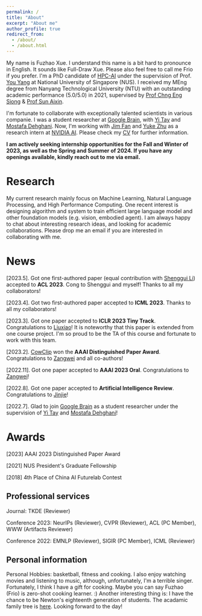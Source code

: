 ```yaml
---
permalink: /
title: "About"
excerpt: "About me"
author_profile: true
redirect_from: 
  - /about/
  - /about.html
---
```


My name is Fuzhao Xue. I understand this name is a bit hard to pronounce in English. It sounds like Full-Draw Xue. Please also feel free to call me Frio if you prefer. I'm a PhD candidate of [HPC-AI](https://ai.comp.nus.edu.sg/) under the supervision of Prof. [You Yang](https://www.comp.nus.edu.sg/~youy/) at National University of Singapore (NUS). I received my MEng degree from Nanyang Technological University (NTU) with an outstanding academic performance (5.0/5.0) in 2021, supervised by [Prof Chng Eng Siong](https://www3.ntu.edu.sg/home/aseschng/default.html/) & [Prof Sun Aixin](https://personal.ntu.edu.sg/axsun/). 

I'm fortunate to collaborate with exceptionally talented scientists in various companie. I was a student researcher at [Google Brain](https://research.google/teams/brain/), with [Yi Tay](https://vanzytay.github.io/) and [Mostafa Dehghani](https://mostafadehghani.com/). Now, I'm working with [Jim Fan](https://jimfan.me/) and [Yuke Zhu](https://www.cs.utexas.edu/~yukez/) as a research intern at [NVIDIA AI](https://www.nvidia.com/en-sg/ai-data-science/). Please check my [CV](/cv.pdf) for further information. 

**I am actively seeking internship opportunities for the Fall and Winter of 2023, as well as the Spring and Summer of 2024. If you have any openings available, kindly reach out to me via email.** 


Research
======
My current research mainly focus on Machine Learning, Natural Language Processing, and High Performance Computing. One recent interest is designing algorithm and system to train efficient large language model and other foundation models (e.g. vision, embodied agent). I am always happy to chat about interesting research ideas, and looking for academic collaborations. Please drop me an email if you are interested in collaborating with me.  


News
======
\[2023.5]. Got one first-authored paper (equal contribution with [Shenggui Li](https://scholar.google.com/citations?user=XuwmCz4AAAAJ&hl=en)) accepted to **ACL 2023**. Cong to Shenggui and myself! Thanks to all my collaborators!

\[2023.4]. Got two first-authored paper accepted to **ICML 2023**. Thanks to all my collaborators!

\[2023.3]. Got one paper accepted to **ICLR 2023 Tiny Track**. Congratulations to [Liuxiao](https://www.linkedin.com/in/xiao-liu-34971b205/?originalSubdomain=sg)! It is noteworthy that this paper is extended from one course project. I'm so proud to be the TA of this course and fortunate to work with this team.

\[2023.2]. [CowClip](https://arxiv.org/abs/2204.06240) won the **AAAI Distinguished Paper Award**. Congratulations to [Zangwei](https://zhengzangw.com/) and all co-authors!

\[2022.11]. Got one paper accepted to **AAAI 2023 Oral**. Congratulations to [Zangwei](https://zhengzangw.com/)!

\[2022.8]. Got one paper accepted to **Artificial Intelligence Review**. Congratulations to [Jinjie](http://jinjie.one/)!

\[2022.7]. Glad to join [Google Brain](https://research.google/teams/brain/) as a student researcher under the supervision of [Yi Tay](https://vanzytay.github.io/) and [Mostafa Dehghani](https://mostafadehghani.com/)!


Awards
======
\[2023] AAAI 2023 Distinguished Paper Award

\[2021] NUS President's Graduate Fellowship

\[2018] 4th Place of China AI Futurelab Contest


Professional services
------
Journal: TKDE (Reviewer)

Conference 2023: NeurIPs (Reviewer), CVPR (Reviewer), ACL (PC Member), WWW (Artifacts Reviewer)

Conference 2022: EMNLP (Reviewer), SIGIR (PC Member), ICML (Reviewer)

Personal information
------
Personal Hobbies: basketball, fitness and cooking. I also enjoy watching movies and listening to music, although, unfortunately, I'm a terrible singer. Fortunately, I think I have a gift for cooking. Maybe you can say Fuzhao (Frio) is zero-shot cooking learner. :)
Another interesting thing is: I have the chance to be Newton's eighteenth generation of students. The acadamic family tree is [here](/AcademicFamilyTree.pdf). Looking forward to the day!
